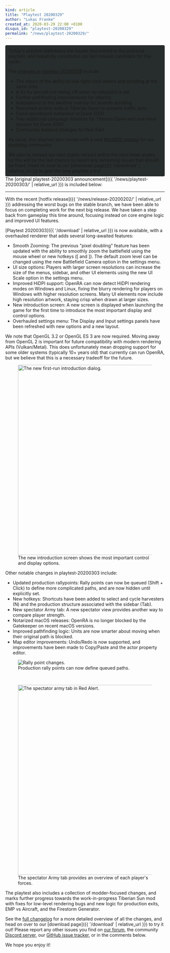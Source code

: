 ```yaml
---
kind: article
title: "Playtest 20200329"
author: "Lukas Franke"
created_at: 2020-03-29 22:00 +0100
disqus_id: "playtest-20200329"
permalink: "/news/playtest-20200329/"
---
```


<div style="border-radius: 4px; background-color: #272d2c; padding: 5px">
<div style="margin: -10px 5px" markdown="1">

Today's playtest addresses the issues discovered in the previous playtest, and hopefully constitutes our last release candidate for this cycle.

The [changes in playtest-20200329](https://github.com/OpenRA/OpenRA/wiki/Changelog/194f0089b2b1c0a6f9a2fe882a0412c878873392) include:

* The return of the ability to use right-click orders and scrolling at the same time
* A fix for aircraft not taking off when no rallypoint is set
* Further pathfinding improvements for infantry
* Adaptations to the weather overlay for smooth scrolling
* Reworked airstrip exits in Tiberian Dawn to prevent traffic jams
* Fixed spicebloom behaviour in Dune 2000
* Two additional campaign missions for Tiberian Dawn and one more mission for Dune 2000
* Community balance changes for Red Alert

As usual, this playtest also comes with a new [ModSDK release](https://github.com/OpenRA/OpenRAModSDK/releases/tag/20200329) for our modding community.

We plan to release our next stable version within the next three weeks, so this will be the last chance to report any remaining issues that should be fixed. Head on over to our [download page]({{ '/download' | relative_url }}) to give the new playtest a try!

</div>
</div>
The [original playtest-20200303 announcement]({{ '/news/playtest-20200303/' | relative_url }}) is included below:

<hr />

With the recent [hotfix release]({{ '/news/release-20200202/' | relative_url }}) addressing the worst bugs on the stable branch, we have been able to focus on completing work for the next big release.
We have taken a step back from gameplay this time around, focusing instead on core engine logic and improved UI features.

[Playtest 20200303]({{ '/download' | relative_url }}) is now available, with a overhauled renderer that adds several long-awaited features:

* <span class="about-highlight">Smooth Zooming:</span> The previous "pixel doubling" feature has been updated with the ability to smoothly zoom the battlefield using the mouse wheel or new hotkeys (<span class="about-highlight">[</span> and <span class="about-highlight">]</span>). The default zoom level can be changed using the new Battlefield Camera option in the settings menu.
* <span class="about-highlight">UI size options:</span> Players with larger screen resolutions can increase the size of the menus, sidebar, and other UI elements using the new UI Scale option in the settings menu.
* <span class="about-highlight">Improved HiDPI support:</span> OpenRA can now detect HiDPI rendering modes on Windows and Linux, fixing the blurry rendering for players on Windows with higher resolution screens. Many UI elements now include high resolution artwork, staying crisp when drawn at larger sizes.
* <span class="about-highlight">New introduction screen:</span> A new screen is displayed when launching the game for the first time to introduce the most important display and control options.
* <span class="about-highlight">Overhauled settings menu:</span> The Display and Input settings panels have been refreshed with new options and a new layout.

We note that <span class="about-highlight">OpenGL 3.2 or OpenGL ES 3 are now required</span>. Moving away from OpenGL 2 is important for future compatibility with modern rendering APIs (Vulkan/Metal). This does unfortunately mean dropping support for some older systems (typically 10+ years old) that currently can run OpenRA, but we believe that this is a necessary tradeoff for the future.

<figure>
  <img src="{{ '/images/news/20200303-introduction.webp' | relative_url }}" style="width: 600px" alt="The new first-run introduction dialog." loading="lazy">
  <figcaption>The new introduction screen shows the most important control and display options.</figcaption>
</figure>

Other notable changes in playtest-20200303 include:

* <span class="about-highlight">Updated production rallypoints:</span> Rally points can now be queued (<span class="about-highlight">Shift + Click</span>) to define more complicated paths, and are now hidden until explicitly set.
* <span class="about-highlight">New hotkeys:</span> Shortcuts have been added to select and cycle harvesters (<span class="about-highlight">N</span>) and the production structure associated with the sidebar (<span class="about-highlight">Tab</span>).
* <span class="about-highlight">New spectator Army tab:</span> A new spectator view provides another way to compare player strength.
* <span class="about-highlight">Notarized macOS releases:</span> OpenRA is no longer blocked by the Gatekeeper on recent macOS versions.
* <span class="about-highlight">Improved pathfinding logic:</span> Units are now smarter about moving when their original path is blocked.
* <span class="about-highlight">Map editor improvements:</span> Undo/Redo is now supported, and improvements have been made to Copy/Paste and the actor property editor.

<figure>
  <img src="{{ '/images/news/20200303-rallypoint.gif' | relative_url }}" alt="Rally point changes." loading="lazy">
  <figcaption>Production rally points can now define queued paths.</figcaption>
</figure>
<br />
<figure>
  <img src="{{ '/images/news/20200303-specarmy.webp' | relative_url }}" style="width: 600px" alt="The spectator army tab in Red Alert." loading="lazy">
  <figcaption>The spectator Army tab provides an overview of each player's forces.</figcaption>
</figure>

The playtest also includes a collection of modder-focused changes, and marks further progress towards the work-in-progress Tiberian Sun mod with fixes for low-level rendering bugs and new logic for production exits, EMP vs Aircraft, and the Firestorm Generator.

See the [full changelog](https://github.com/OpenRA/OpenRA/wiki/Changelog/86ffd2229ebf8ac4280e07946a891dbc9ba0dd36) for a more detailed overview of all the changes, and head on over to our [download page]({{ '/download' | relative_url }}) to try it out!  Please report any other issues you find on [our forum](https://forum.openra.net), the community [Discord server](https://discord.openra.net), our [GitHub issue tracker](https://github.com/OpenRA/OpenRA/issues), or in the comments below.

We hope you enjoy it!
